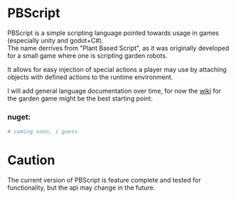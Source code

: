 # PBScript

PBScript is a simple scripting language pointed towards usage in games (especially unity and godot+C#).  
The name derrives from "Plant Based Script", as it was originally developed for a small game where one is scripting garden robots.

It allows for easy injection of special actions a player may use by attaching objects with defined actions to the runtime environment.

I will add general language documentation over time, for now the [wiki](https://github.com/Five-Thousand-Kings/TodoGrow.Wiki/wiki) for the garden game might be the best starting point.

### nuget:
```sh
# coming soon, i guess
```



# Caution
The current version of PBScript is feature complete and tested for functionality, but the api may change in the future.
